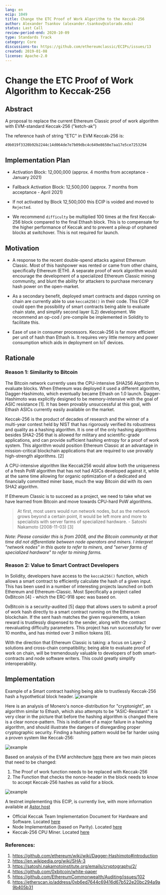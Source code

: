 ```yaml
---
lang: en
ecip: 1049
title: Change the ETC Proof of Work Algorithm to the Keccak-256
author: Alexander Tsankov (alexander.tsankov@colorado.edu)
status: Last Call
review-period-end: 2020-10-09
type: Standards Track
category: Core
discussions-to: https://github.com/ethereumclassic/ECIPs/issues/13
created: 2019-01-08
license: Apache-2.0
---
```

# Change the ETC Proof of Work Algorithm to Keccak-256

## Abstract
A proposal to replace the current Ethereum Classic proof of work algorithm with EVM-standard Keccak-256  ("ketch-ak")

The reference hash of string "ETC" in EVM Keccak-256 is:

 `49b019f3320b92b2244c14d064de7e7b09dbc4c649e8650e7aa17e5ce7253294`
 
## Implementation Plan

* Activation Block: 12,000,000 (approx. 4 months from acceptance - January 2021)
* Fallback Activation Block: 12,500,000 (approx. 7 months from acceptance - April 2021)
* If not activated by Block 12,500,000 this ECIP is voided and moved to `Rejected`. 

* We recommend `difficulty` be multiplied 100 times at the first Keccak-256 block compared to the final Ethash block. This is to compensate for the higher performance of Keccak and to prevent a pileup of orphaned blocks at switchover. This is not required for launch.

## Motivation

* A response to the recent double-spend attacks against Ethereum Classic. Most of this hashpower was rented or came from other chains, specifically Ethereum (ETH). A separate proof of work algorithm would encourage the development of a specialized Ethereum Classic mining community, and blunt the ability for attackers to purchase mercenary hash power on the open-market. 

* As a secondary benefit, deployed smart contracts and dapps running on chain are currently able to use `keccak256()` in their code. This ECIP could open the possibility of smart contracts being able to evaluate chain state, and simplify second layer (L2) development. We recommend an op-cod / pre-compile be implemented in Solidity to facilitate this. 

* Ease of use in consumer processors. Keccak-256 is far more efficient per unit of hash than Ethash is. It requires very little memory and power consumption which aids in deployment on IoT devices.

## Rationale

### Reason 1: Similarity to Bitcoin
The Bitcoin network currently uses the CPU-intensive SHA256 Algorithm to evaluate blocks. When Ethereum was deployed it used a different algorithm, Dagger-Hashimoto, which eventually became Ethash on 1.0 launch. Dagger-Hashimoto was explicitly designed to be memory-intensive with the goal of ASIC resistance [1]. It has been provably unsuccessful at this goal, with Ethash ASICs currently easily available on the market.

Keccak-256 is the product of decades of research and the winner of a multi-year contest held by NIST that has rigorously verified its robustness and quality as a hashing algorithm. It is one of the only hashing algorithms besides SHA2-256 that is allowed for military and scientific-grade applications, and can provide sufficient hashing entropy for a proof of work system. This algorithm would position Ethereum Classic at an advantage in mission-critical blockchain applications that are required to use provably high-strength algorithms. [2]

A CPU-intensive algorithm like Keccak256 would allow both the uniqueness of a fresh PoW algorithm that has not had ASICs developed against it, while at the same time allowing for organic optimization of a dedicated and financially committed miner base, much the way Bitcoin did with its own SHA2 algorithm.

If Ethereum Classic is to succeed as a project, we need to take what we have learned from Bitcoin and move towards CPU-hard PoW algorithms.

> At first, most users would run network nodes, but as the network grows beyond a certain point, it would be left more and more to specialists with server farms of specialized hardware. - Satoshi Nakamoto (2008-11-03) [3]

*Note: Please consider this is from 2008, and the Bitcoin community at that time did not differentiate between node operators and miners. I interpret "network nodes" in this quote to refer to miners, and "server farms of specialized hardware" to refer to mining farms.*


### Reason 2: Value to Smart Contract Developers
In Solidity, developers have access to the `keccak256()` function, which allows a smart contract to efficiently calculate the hash of a given input. This has been used in a number of interesting projects launched on both Ethereum and Ethereum-Classic. Most Specifically a project called 0xBitcoin [4] - which the ERC-918 spec was based on.

0xBitcoin is a security-audited [5] dapp that allows users to submit a proof of work hash directly to a smart contract running on the Ethereum blockchain. If the sent hash matches the given requirements, a token reward is trustlessly dispensed to the sender, along with the contract reevaluating difficulty parameters. This project has run successfully for over 10 months, and has minted over 3 million tokens [6].

With the direction that Ethereum Classic is taking: a focus on Layer-2 solutions and cross-chain compatibility; being able to evaluate proof of work on chain, will be tremendously valuable to developers of both smart-contracts and node software writers. This could greatly simplify interoperability. 

## Implementation

Example of a Smart contract hashing being able to trustlessly Keccak-256 hash a hypothetical block header.
![example](https://i.imgur.com/xh3WgCF.png)

Here is an analysis of Monero's nonce-distribution for "cryptonight", an algorithm similar to Ethash, which also attempts to be "ASIC-Resistant" it is very clear in the picture that before the hashing algorithm is changed there is a clear nonce-pattern. This is indicative of a major failure in a hashing algorithm, and should illustrate the dangers of disregarding proper cryptographic security. Finding a hashing pattern would be far harder using a proven system like Keccak-256:

![example](https://i.imgur.com/vVdmzm9.jpg)

Based on analysis of the EVM architecture [here](https://cdn.discordapp.com/attachments/223675625334898688/534597157693685760/eth.jpg) there are two main pieces that need to be changed:

1. The Proof of work function needs to be replaced with Keccak-256
1. The Function that checks the nonce-header  in the block needs to know to accept Keccak-256 hashes as valid for a block.

![example](https://i.imgur.com/2hobqOL.png)

A testnet implementing this ECIP, is currently live, with more information available at [Astor.host](https://astor.host)

* Official Keccak Team Implementation Document for Hardware and Software. Located [here](https://keccak.team/obsolete/Keccak-implementation-3.1.pdf)
* Node Implementation (based on Parity). Located [here](https://github.com/antsankov/parity-ethereum/tree/sha3)
* Keccak-256 CPU Miner. Located [here](https://github.com/antsankov/ethereum-cpu-miner)

### References: 

1. https://github.com/ethereum/wiki/wiki/Dagger-Hashimoto#introduction
1. https://en.wikipedia.org/wiki/SHA-3
1. https://satoshi.nakamotoinstitute.org/emails/cryptography/2/
1. https://github.com/0xbitcoin/white-paper
1. https://github.com/EthereumCommonwealth/Auditing/issues/102
1. https://etherscan.io/address/0xb6ed7644c69416d67b522e20bc294a9a9b405b31
